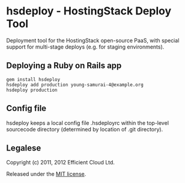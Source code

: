 # hsdeploy - HostingStack Deploy Tool

Deployment tool for the HostingStack open-source PaaS, with special support for multi-stage deploys (e.g. for staging environments).

## Deploying a Ruby on Rails app

    gem install hsdeploy
    hsdeploy add production young-samurai-4@example.org
    hsdeploy production

## Config file

hsdeploy keeps a local config file .hsdeployrc within the top-level sourcecode directory (determined by location of .git directory).

## Legalese

Copyright (c) 2011, 2012 Efficient Cloud Ltd.

Released under the [MIT license](http://www.opensource.org/licenses/mit-license.php).
